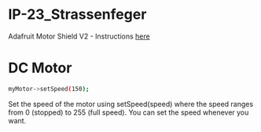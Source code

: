 # IP-23_Strassenfeger

Adafruit Motor Shield V2 - Instructions [here](https://learn.adafruit.com/adafruit-motor-shield-v2-for-arduino)

# DC Motor

```bash
myMotor->setSpeed(150); 
```
Set the speed of the motor using setSpeed(speed) where the speed ranges from 0 (stopped) to 255 (full speed). You can set the speed whenever you want.